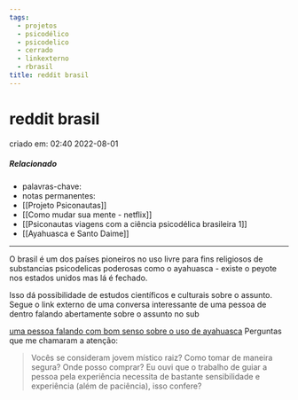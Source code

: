 ```yaml
---
tags:
  - projetos
  - psicodélico
  - psicodelico
  - cerrado
  - linkexterno
  - rbrasil
title: reddit brasil
---
```

# reddit brasil
criado em: 02:40 2022-08-01

##### Relacionado
- palavras-chave:
- notas permanentes:
- [[Projeto Psiconautas]]
- [[Como mudar sua mente - netflix]] 
- [[Psiconautas viagens com a ciência psicodélica brasileira 1]]
- [[Ayahuasca e Santo Daime]]

---
O brasil é um dos países pioneiros no uso livre para fins religiosos de substancias psicodelicas poderosas como o ayahuasca - existe o peyote nos estados unidos mas lá é fechado. 

Isso dá possibilidade de estudos científicos e culturais sobre o assunto. Segue o link externo de uma conversa interessante de uma pessoa de dentro falando abertamente sobre o assunto no sub

[uma pessoa falando com bom senso sobre o uso de ayahuasca](https://www.reddit.com/r/brasil/comments/vz1n21/aproveitando_a_moda_cresci_numa_fam%C3%ADlia_xam%C3%A2nica/)
Perguntas que me chamaram a atenção:
>Vocês se consideram jovem místico raiz?
>Como tomar de maneira segura? Onde posso comprar?
>Eu ouvi que o trabalho de guiar a pessoa pela experiência necessita de bastante sensibilidade e experiência (além de paciência), isso confere?